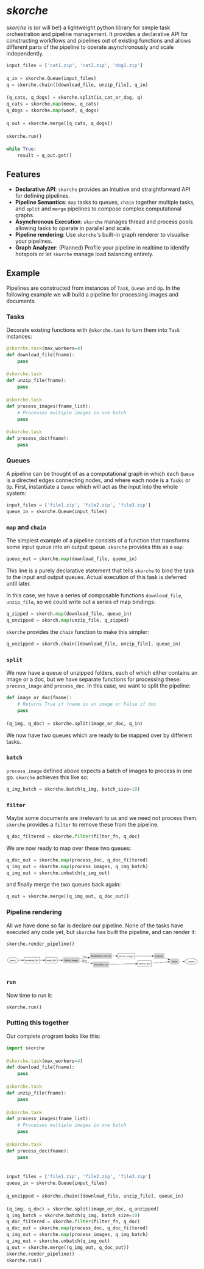 # _skorche_

_skorche_ is (or will be!) a lightweight python library for simple task orchestration and pipeline management. It provides a declarative API for constructing workflows and pipelines out of existing functions and allows different parts of the pipeline to operate asynchronously and scale independently.

```python
input_files = ['cat1.zip', 'cat2.zip', 'dog1.zip']

q_in = skorche.Queue(input_files)
q = skorche.chain([download_file, unzip_file], q_in)

(q_cats, q_dogs) = skorche.split(is_cat_or_dog, q)
q_cats = skorche.map(meow, q_cats)
q_dogs = skorche.map(woof, q_dogs)

q_out = skorche.merge([q_cats, q_dogs])

skorche.run()

while True:
    result = q_out.get()
```

## Features

- **Declarative API**: `skorche` provides an intuitive and straightforward API for defining pipelines.
- **Pipeline Semantics**: `map` tasks to queues, `chain` together multiple tasks, and `split` and `merge` pipelines to compose complex computational graphs.
- **Asynchronous Execution**: `skorche` manages thread and process pools allowing tasks to operate in parallel and scale.
- **Pipeline rendering**: Use `skorche`'s built-in graph renderer to visualise your pipelines.
- **Graph Analyzer**: (Planned) Profile your pipeline in realtime to identify hotspots or let `skorche` manage load balancing entirely.

## Example

Pipelines are constructed from instances of `Task`, `Queue` and `Op`. In the following example we will build a pipeline for processing images and documents.

### Tasks

Decorate existing functions with `@skorche.task` to turn them into `Task` instances:

```python
@skorche.task(max_workers=4)
def download_file(fname):
    pass

@skorche.task
def unzip_file(fname):
    pass

@skorche.task
def process_images(fname_list):
    # Processes multiple images in one batch
    pass

@skorche.task
def process_doc(fname):
    pass
```

### Queues

A pipeline can be thought of as a computational graph in which each `Queue` is a directed edges connecting nodes, and where each node is a `Tasks` or `Op`. First, instantiate a `Queue` which will act as the input into the whole system:

```python
input_files = ['file1.zip', 'file2.zip', 'file3.zip']
queue_in = skorche.Queue(input_files)
```

### `map` and `chain`

The simplest example of a pipeline consists of a function that transforms some input queue into an output queue. `skorche` provides this as a `map`:

```python
queue_out = skorche.map(download_file, queue_in)
```

This line is a purely declarative statement that tells `skorche` to bind the task to the input and output queues. Actual execution of this task is deferred until later.

In this case, we have a series of composable functions `download_file`, `unzip_file`, so we could write out a series of map bindings:

```python
q_zipped = skorch.map(download_file, queue_in)
q_unzipped = skorch.map(unzip_file, q_zipped)
```

`skorche` provides the `chain` function to make this simpler:

```python
q_unzipped = skorch.chain([download_file, unzip_file], queue_in)
```

### `split`

We now have a queue of unzipped folders, each of which either contains an image or a doc, but we have separate functions for processing these: `process_image` and `process_doc`. In this case, we want to split the pipeline:

```python
def image_or_doc(fname):
    # Returns True if fname is an image or False if doc
    pass

(q_img, q_doc) = skorche.split(image_or_doc, q_in)
```

We now have two queues which are ready to be mapped over by different tasks.

### `batch`

`process_image` defined above expects a batch of images to process in one go. `skorche` achieves this like so:

```python
q_img_batch = skorche.batch(q_img, batch_size=10)
```

### `filter`

Maybe some documents are irrelevant to us and we need not process them. `skorche` provides a `filter` to remove these from the pipeline.

```python
q_doc_filtered = skorche.filter(filter_fn, q_doc)
```

We are now ready to map over these two queues:

```python
q_doc_out = skorche.map(process_doc, q_doc_filtered)
q_img_out = skorche.map(process_images, q_img_batch)
q_img_out = skorche.unbatch(q_img_out)
```

and finally merge the two queues back again:

```python
q_out = skorche.merge((q_img_out, q_doc_out))
```

### Pipeline rendering

All we have done so far is declare our pipeline. None of the tasks have executed any code yet, but `skorche` has built the pipeline, and can render it:

```python
skorche.render_pipeline()
```

![demo_pipeline](./graphviz/demo.svg)

### `run`

Now time to run it:

```python
skorche.run()
```

### Putting this together

Our complete program looks like this:

```python
import skorche

@skorche.task(max_workers=4)
def download_file(fname):
    pass

@skorche.task
def unzip_file(fname):
    pass

@skorche.task
def process_images(fname_list):
    # Processes multiple images in one batch
    pass

@skorche.task
def process_doc(fname):
    pass


input_files = ['file1.zip', 'file2.zip', 'file3.zip']
queue_in = skorche.Queue(input_files)

q_unzipped = skorche.chain([download_file, unzip_file], queue_in)

(q_img, q_doc) = skorche.split(image_or_doc, q_unzipped)
q_img_batch = skorche.batch(q_img, batch_size=10)
q_doc_filtered = skorche.filter(filter_fn, q_doc)
q_doc_out = skorche.map(process_doc, q_doc_filtered)
q_img_out = skorche.map(process_images, q_img_batch)
q_img_out = skorche.unbatch(q_img_out)
q_out = skorche.merge((q_img_out, q_doc_out))
skorche.render_pipeline()
skorche.run()
```
